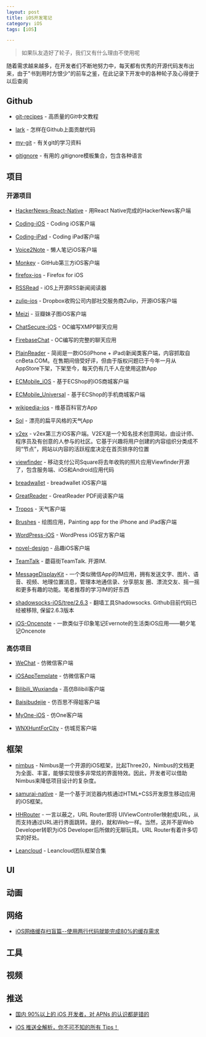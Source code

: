 ```yaml
---
layout: post
title: iOS开发笔记
category: iOS
tags: [iOS]

---
```


> 如果队友造好了轮子，我们又有什么理由不使用呢


随着需求越来越多，在开发者们不断地努力中，每天都有优秀的开源代码发布出来，由于"书到用时方恨少"的前车之鉴，在此记录下开发中的各种轮子及心得便于以后查阅



## Github                                

* [git-recipes](https://github.com/geeeeeeeeek/git-recipes) - 高质量的Git中文教程

* [lark](https://github.com/larkjs/lark/wiki/怎样贡献代码) - 怎样在Github上面贡献代码

* [my-git](https://github.com/xirong/my-git) - 有关git的学习资料

* [gitignore](https://github.com/github/gitignore) - 有用的.gitignore模板集合，包含各种语言



## 项目


### 开源项目

* [HackerNews-React-Native](https://github.com/iSimar/HackerNews-React-Native)  - 用React Native完成的HackerNews客户端

* [Coding-iOS](https://github.com/Coding/Coding-iOS) - Coding iOS客户端

* [Coding-iPad](https://github.com/Coding/Coding-iPad) - Coding iPad客户端

* [Voice2Note](https://github.com/liaojinxing/Voice2Note) - 懒人笔记iOS客户端

* [Monkey](https://github.com/coderyi/Monkey) - GitHub第三方iOS客户端

* [firefox-ios](https://github.com/mozilla/firefox-ios) - Firefox for iOS

* [RSSRead](https://github.com/ming1016/RSSRead) - iOS上开源RSS新闻阅读器

* [zulip-ios](https://github.com/zulip/zulip-ios) - Dropbox收购公司内部社交服务商Zulip，开源iOS客户端

* [Meizi](https://github.com/Sunnyyoung/Meizi) - 豆瓣妹子图iOS客户端

* [ChatSecure-iOS](https://github.com/ChatSecure/ChatSecure-iOS) - OC编写XMPP聊天应用

* [FirebaseChat](https://github.com/relatedcode/FirebaseChat) - OC编写的完整的聊天应用

* [PlainReader](https://github.com/guojiubo/PlainReader) - 简阅是一款iOS(iPhone + iPad)新闻类客户端，内容抓取自cnBeta.COM。在售期间倍受好评，但由于版权问题已于今年一月从AppStore下架，下架至今，每天仍有几千人在使用这款App

* [ECMobile_iOS](https://github.com/GeekZooStudio/ECMobile_iOS) - 基于ECShop的iOS商城客户端

* [ECMobile_Universal](https://github.com/GeekZooStudio/ECMobile_Universal) - 基于ECShop的手机商城客户端

* [wikipedia-ios](https://github.com/wikimedia/wikipedia-ios) - 维基百科官方App

* [Sol](https://github.com/comyarzaheri/Sol) - 漂亮的扁平风格的天气App

* [v2ex](https://github.com/singro/v2ex) - v2ex第三方iOS客户端。V2EX是一个知名技术创意网站，由设计师、程序员及有创意的人参与的社区。它基于兴趣将用户创建的内容组织分类成不同“节点”，网站以内容的活跃程度决定在首页排序的位置

* [viewfinder](https://github.com/viewfinderco/viewfinder) - 移动支付公司Square将去年收购的照片应用Viewfinder开源了，包含服务端、iOS和Android应用代码

* [breadwallet](https://github.com/voisine/breadwallet) - breadwallet iOS客户端

* [GreatReader](https://github.com/semweb/GreatReader) - GreatReader PDF阅读客户端

* [Tropos](https://github.com/thoughtbot/Tropos) - 天气客户端

* [Brushes](https://github.com/sprang/Brushes) - 绘图应用，Painting app for the iPhone and iPad客户端

* [WordPress-iOS](https://github.com/wordpress-mobile/WordPress-iOS) - WordPress iOS官方客户端

* [novel-design](https://github.com/ltebean/novel-design) - 品趣iOS客户端

* [TeamTalk](https://github.com/mogujie/TeamTalk) - 蘑菇街TeamTalk. 开源IM. 

* [MessageDisplayKit](https://github.com/xhzengAIB/MessageDisplayKit) - 一个类似微信App的IM应用，拥有发送文字、图片、语音、视频、地理位置消息，管理本地通信录、分享朋友 圈、漂流交友、摇一摇和更多有趣的功能。笔者推荐的学习IM的好东西

* [shadowsocks-iOS/tree/2.6.3](https://github.com/shadowsocks/shadowsocks-iOS/tree/2.6.3) - 翻墙工具Shadowsocks. Github目前代码已经被移除, 保留2.6.3版本

* [iOS-Oncenote](https://github.com/chenyufeng1991/iOS-Oncenote) - 一款类似于印象笔记Evernote的生活类iOS应用——朝夕笔记Oncenote

### 高仿项目

* [WeChat](https://github.com/zhengwenming/WeChat) - 仿微信客户端

* [iOSAppTemplate](https://github.com/tbl00c/iOSAppTemplate) - 仿微信客户端

* [Bilibili_Wuxianda](https://github.com/MichaelHuyp/Bilibili_Wuxianda) - 高仿Bilibili客户端

* [Baisibudejie](https://github.com/hrscy/Baisibudejie) - 仿百思不得姐客户端

* [MyOne-iOS](https://github.com/meilbn/MyOne-iOS) - 仿One客户端

* [WNXHuntForCity](https://github.com/ZhongTaoTian/WNXHuntForCity) - 仿城觅客户端


## 框架

* [nimbus](https://github.com/jverkoey/nimbus) - Nimbus是一个开源的iOS框架，比起Three20，Nimbus的文档更为全面、丰富，能够实现很多非常炫的界面特效。因此，开发者可以借助Nimbus来降低项目设计的复杂度。

* [samurai-native](https://github.com/hackers-painters/samurai-native) - 是一个基于浏览器内核通过HTML+CSS开发原生移动应用的iOS框架。

* [HHRouter](https://github.com/Huohua/HHRouter) - 一言以蔽之，URL Router即将 UIViewController映射成URL，从而支持通过URL进行界面跳转。是的，就和Web一样。当然，这并不是Web Developer转职为iOS Developer后所做的无聊玩具。URL Router有着许多切实的好处。

* [Leancloud](https://github.com/leancloud) - Leancloud团队框架合集

## UI


## 动画



## 网络

* [iOS网络缓存扫盲篇--使用两行代码就能完成80%的缓存需求](http://www.jianshu.com/p/fb5aaeac06ef)


## 工具


## 视频


## 推送


* [国内 90%以上的 iOS 开发者，对 APNs 的认识都是错的](http://www.jianshu.com/p/ace1b422bad4)

* [iOS 推送全解析，你不可不知的所有 Tips！](http://www.jianshu.com/p/e9c313df746f)





